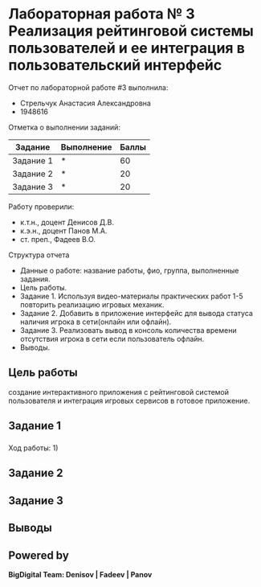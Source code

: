 # Лабораторная работа № 3 Реализация рейтинговой системы пользователей и ее интеграция в пользовательский интерфейс
Отчет по лабораторной работе #3 выполнила:
- Стрельчук Анастасия Александровна
- 1948616

Отметка о выполнении заданий:

| Задание | Выполнение | Баллы |
| ------ | ------ | ------ |
| Задание 1 | * | 60 |
| Задание 2 | * | 20 |
| Задание 3 | * | 20 |


Работу проверили:
- к.т.н., доцент Денисов Д.В.
- к.э.н., доцент Панов М.А.
- ст. преп., Фадеев В.О.

Структура отчета

- Данные о работе: название работы, фио, группа, выполненные задания.
- Цель работы.
- Задание 1.
Используя видео-материалы практических работ 1-5 повторить реализацию игровых механик.
- Задание 2.
Добавить в приложение интерфейс для вывода статуса наличия игрока в сети(онлайн или офлайн).
- Задание 3.
Реализовать вывод в консоль количества времени отсутствия игрока в сети
если пользователь офлайн.
- Выводы.

## Цель работы
создание интерактивного приложения с рейтинговой системой
пользователя и интеграция игровых сервисов в готовое приложение.

## Задание 1
### 
Ход работы:
1) 

## Задание 2
### 
 
## Задание 3
###  



 
## Выводы




## Powered by

**BigDigital Team: Denisov | Fadeev | Panov**
